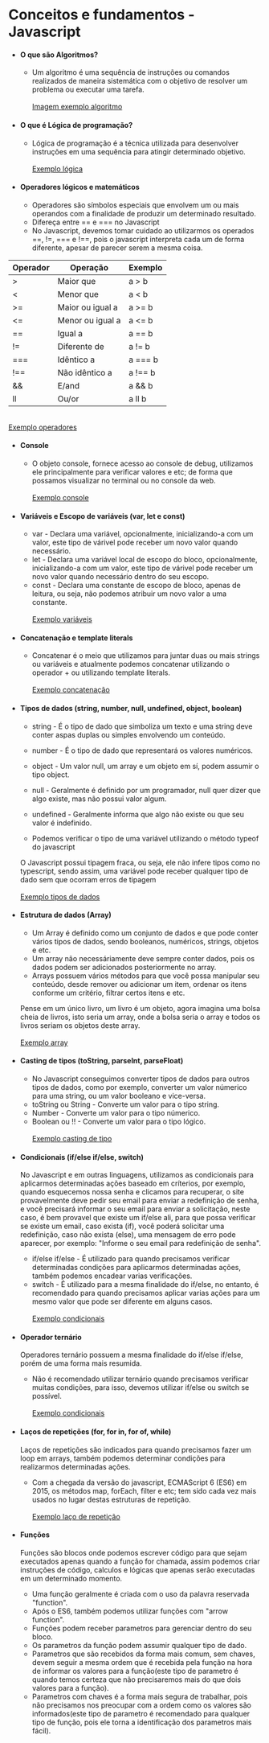 # Conceitos e fundamentos - Javascript

- #### O que são Algoritmos?

  - Um algoritmo é uma sequência de instruções ou comandos realizados de maneira sistemática com o objetivo de resolver um problema ou executar uma tarefa.
    <br /><br /> [Imagem exemplo algoritmo](../images/algoritmo-imagem.jpeg)

- #### O que é Lógica de programação?

  - Lógica de programação é a técnica utilizada para desenvolver instruções em uma sequência para atingir determinado objetivo.
    <br /><br />[Exemplo lógica](./logica.js)

- #### Operadores lógicos e matemáticos
  - Operadores são símbolos especiais que envolvem um ou mais operandos com a finalidade de produzir um determinado resultado.
  - Difereça entre == e === no Javascript
  - No Javascript, devemos tomar cuidado ao utilizarmos os operados ==, !=, === e !==, pois o javascript interpreta cada um de forma diferente, apesar de parecer serem a mesma coisa.

| Operador | Operação         | Exemplo |
| -------- | ---------------- | ------- |
| >        | Maior que        | a > b   |
| <        | Menor que        | a < b   |
| >=       | Maior ou igual a | a >= b  |
| <=       | Menor ou igual a | a <= b  |
| ==       | Igual a          | a == b  |
| !=       | Diferente de     | a != b  |
| ===      | Idêntico a       | a === b |
| !==      | Não idêntico a   | a !== b |
| &&       | E/and            | a && b  |
| ll       | Ou/or            | a ll b  |

<br /> [Exemplo operadores](./operadore-matematicos.js)

- #### Console

  - O objeto console, fornece acesso ao console de debug, utilizamos ele principalmente para verificar valores e etc; de forma que possamos visualizar no terminal ou no console da web.
    <br /><br /> [Exemplo console](./console.js)

- #### Variáveis e Escopo de variáveis (var, let e const)

  - var - Declara uma variável, opcionalmente, inicializando-a com um valor, este tipo de várivel pode receber um novo valor quando necessário.
  - let - Declara uma variável local de escopo do bloco, opcionalmente, inicializando-a com um valor, este tipo de várivel pode receber um novo valor quando necessário dentro do seu escopo.
  - const - Declara uma constante de escopo de bloco, apenas de leitura, ou seja, não podemos atribuir um novo valor a uma constante.
    <br /><br /> [Exemplo variáveis](./variaveis.js)

- #### Concatenação e template literals

  - Concatenar é o meio que utilizamos para juntar duas ou mais strings ou variáveis e atualmente podemos concatenar utilizando o operador + ou utilizando template literals.
    <br /><br /> [Exemplo concatenação](./concatenacao.js)

- #### Tipos de dados (string, number, null, undefined, object, boolean)

  - string - É o tipo de dado que simboliza um texto e uma string deve conter aspas duplas ou simples envolvendo um conteúdo.
  - number - É o tipo de dado que representará os valores numéricos.
  - object - Um valor null, um array e um objeto em sí, podem assumir o tipo object.
  - null - Geralmente é definido por um programador, null quer dizer que algo existe, mas não possui valor algum.
  - undefined - Geralmente informa que algo não existe ou que seu valor é indefinido.

  - Podemos verificar o tipo de uma variável utilizando o método typeof do javascript

  O Javascript possui tipagem fraca, ou seja, ele não infere tipos como no typescript, sendo assim, uma variável pode receber qualquer tipo de dado sem que ocorram erros de tipagem
  <br /><br /> [Exemplo tipos de dados](./tipos-dados.js)

- #### Estrutura de dados (Array)

  - Um Array é definido como um conjunto de dados e que pode conter vários tipos de dados, sendo booleanos, numéricos, strings, objetos e etc.
  - Um array não necessáriamente deve sempre conter dados, pois os dados podem ser adicionados posteriormente no array.
  - Arrays possuem vários métodos para que você possa manipular seu conteúdo, desde remover ou adicionar um item, ordenar os itens conforme um critério, filtrar certos itens e etc.

  Pense em um único livro, um livro é um objeto, agora imagina uma bolsa cheia de livros, isto seria um array, onde a bolsa seria o array e todos os livros seriam os objetos deste array.
  <br /><br /> [Exemplo array](./array.js)

- #### Casting de tipos (toString, parseInt, parseFloat)

  - No Javascript conseguimos converter tipos de dados para outros tipos de dados, como por exemplo, converter um valor númerico para uma string, ou um valor booleano e vice-versa.
  - toString ou String - Converte um valor para o tipo string.
  - Number - Converte um valor para o tipo númerico.
  - Boolean ou !! - Converte um valor para o tipo lógico.
    <br /><br /> [Exemplo casting de tipo](./casting-tipos.js)

- #### Condicionais (if/else if/else, switch)

  No Javascript e em outras linguagens, utilizamos as condicionais para aplicarmos determinadas ações baseado em críterios, por exemplo, quando esquecemos nossa senha e clicamos para recuperar, o site provavelmente deve pedir seu email para enviar a redefinição de senha, e você precisará informar o seu email para enviar a solicitação, neste caso, é bem provavel que existe um if/else ali, para que possa verificar se existe um email, caso exista (if), você poderá solicitar uma redefinição, caso não exista (else), uma mensagem de erro pode aparecer, por exemplo: "Informe o seu email para redefinição de senha".

  - if/else if/else - É utilizado para quando precisamos verificar determinadas condições para aplicarmos determinadas ações, também podemos encadear varias verificações.
  - switch - É utilizado para a mesma finalidade do if/else, no entanto, é recomendado para quando precisamos aplicar varias ações para um mesmo valor que pode ser diferente em alguns casos.
    <br /><br /> [Exemplo condicionais](./if-else-switch.js)

- #### Operador ternário

  Operadores ternário possuem a mesma finalidade do if/else if/else, porém de uma forma mais resumida.

  - Não é recomendado utilizar ternário quando precisamos verificar muitas condições, para isso, devemos utilizar if/else ou switch se possível.
    <br /><br /> [Exemplo condicionais](./ternario.js)

- #### Laços de repetições (for, for in, for of, while)

  Laços de repetições são indicados para quando precisamos fazer um loop em arrays, também podemos determinar condições para realizarmos determinadas ações.

  - Com a chegada da versão do javascript, ECMAScript 6 (ES6) em 2015, os métodos map, forEach, filter e etc; tem sido cada vez mais usados no lugar destas estruturas de repetição.
    <br /><br /> [Exemplo laço de repetição](./laco-repeticao.js)

- #### Funções

  Funções são blocos onde podemos escrever código para que sejam executados apenas quando a função for chamada, assim podemos criar instruções de código, calculos e lógicas que apenas serão executadas em um determinado momento.

  - Uma função geralmente é criada com o uso da palavra reservada "function".
  - Após o ES6, também podemos utilizar funções com "arrow function".
  - Funções podem receber parametros para gerenciar dentro do seu bloco.
  - Os parametros da função podem assumir qualquer tipo de dado.
  - Parametros que são recebidos da forma mais comum, sem chaves, devem seguir a mesma ordem que é recebida pela função na hora de informar os valores para a função(este tipo de parametro é quando temos certeza que não precisaremos mais do que dois valores para a função).
  - Parametros com chaves é a forma mais segura de trabalhar, pois não precisamos nos preocupar com a ordem como os valores são informados(este tipo de parametro é recomendado para qualquer tipo de função, pois ele torna a identificação dos parametros mais fácil).
